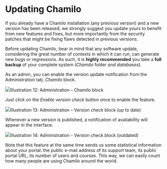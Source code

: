 # Updating Chamilo

If you already have a Chamilo installation \(any previous version\) and a new version has been released, we strongly suggest you update yours to benefit from new features and fixes, but more importantly from the security patches that might be fixing flaws detected in previous versions.

Before updating Chamilo, bear in mind that any software update, considering the great number of contexts in which it can run, can generate new bugs or regressions. As such, it is **highly recommended** you take a **full backup** of your complete system \(_Chamilo_ folder _and databases_\).

As an admin, you can enable the version update notification from the Administration tab, _Chamilo_ block.

![](../../../.gitbook/assets/images14%20%288%29.png)Illustration 12: Administration – Chamilo block

Just click on the _Enable version check_ button once to enable the feature.

![](../../../.gitbook/assets/images15%20%288%29.png)Illustration 13: Administration – Version check block \(up to date\)

Whenever a new version is published, a notification of availability will appear in the interface.

![](../../../.gitbook/assets/images16%20%287%29.png)Illustration 14: Administration - Version check block \(outdated\)

Note that this feature at the same time sends us some statistical information about your portal: the public e-mail address of its support team, its public portal URL, its number of users and courses. This way, we can easily count how many people are using Chamilo around the world.

